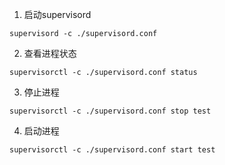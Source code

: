 
1. 启动supervisord 

```
supervisord -c ./supervisord.conf
```

2. 查看进程状态

```
supervisorctl -c ./supervisord.conf status
```

3. 停止进程

```
supervisorctl -c ./supervisord.conf stop test
```

4. 启动进程

```
supervisorctl -c ./supervisord.conf start test
```

